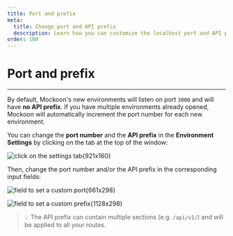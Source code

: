 ```yaml
---
title: Port and prefix
meta:
  title: Change port and API prefix
  description: Learn how you can customize the localhost port and API prefix of your mock server.
order: 100
---
```


# Port and prefix

---

By default, Mockoon's new environments will listen on port `3000` and will have **no API prefix**. If you have multiple environments already opened, Mockoon will automatically increment the port number for each new environment.

You can change the **port number** and the **API prefix** in the **Environment Settings** by clicking on the tab at the top of the window:

![click on the settings tab{921x160}](docs-img:open-environment-settings.png)

Then, change the port number and/or the API prefix in the corresponding input fields:

![field to set a custom port{661x298}](docs-img:environment-custom-port.png)

![field to set a custom prefix{1128x298}](docs-img:environment-custom-prefix.png)

> 💡 The API prefix can contain multiple sections (e.g. `/api/v1/`) and will be applied to all your routes.
